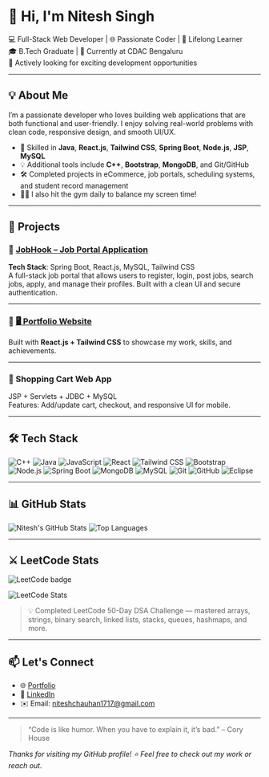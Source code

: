 # 👋 Hi, I'm Nitesh Singh

💻 Full-Stack Web Developer | 🌐 Passionate Coder | 🧠 Lifelong Learner  
🎓 B.Tech Graduate | 💼 Currently at CDAC Bengaluru  
🚀 Actively looking for exciting development opportunities

---

## 💡 About Me

I’m a passionate developer who loves building web applications that are both functional and user-friendly. I enjoy solving real-world problems with clean code, responsive design, and smooth UI/UX.

- 🔧 Skilled in **Java**, **React.js**, **Tailwind CSS**, **Spring Boot**, **Node.js**, **JSP**, **MySQL**
- 💡 Additional tools include **C++**, **Bootstrap**, **MongoDB**, and Git/GitHub
- 🛠️ Completed projects in eCommerce, job portals, scheduling systems, and student record management
- 🏋️‍♂️ I also hit the gym daily to balance my screen time!

---

## 🚀 Projects

### 🌟 [JobHook – Job Portal Application](https://jobportal-frontend-ynnl.onrender.com/)
**Tech Stack**: Spring Boot, React.js, MySQL, Tailwind CSS  
A full-stack job portal that allows users to register, login, post jobs, search jobs, apply, and manage their profiles. Built with a clean UI and secure authentication.


---

### 🔹 [🖥️ Portfolio Website](https://nitesh-singh-portfolio.netlify.app/)
Built with **React.js + Tailwind CSS** to showcase my work, skills, and achievements.

---

### 🔹 Shopping Cart Web App
JSP + Servlets + JDBC + MySQL  
Features: Add/update cart, checkout, and responsive UI for mobile.

---

## 🛠 Tech Stack

![C++](https://img.shields.io/badge/-C++-00599C?style=flat&logo=cplusplus)
![Java](https://img.shields.io/badge/-Java-007396?style=flat&logo=java)
![JavaScript](https://img.shields.io/badge/-JavaScript-F7DF1E?style=flat&logo=javascript&logoColor=000)
![React](https://img.shields.io/badge/-React-20232A?style=flat&logo=react)
![Tailwind CSS](https://img.shields.io/badge/-Tailwind-38B2AC?style=flat&logo=tailwind-css)
![Bootstrap](https://img.shields.io/badge/-Bootstrap-563D7C?style=flat&logo=bootstrap)
![Node.js](https://img.shields.io/badge/-Node.js-339933?style=flat&logo=nodedotjs)
![Spring Boot](https://img.shields.io/badge/-Spring%20Boot-6DB33F?style=flat&logo=spring-boot)
![MongoDB](https://img.shields.io/badge/-MongoDB-47A248?style=flat&logo=mongodb)
![MySQL](https://img.shields.io/badge/-MySQL-4479A1?style=flat&logo=mysql)
![Git](https://img.shields.io/badge/-Git-F05032?style=flat&logo=git)
![GitHub](https://img.shields.io/badge/-GitHub-181717?style=flat&logo=github)
![Eclipse](https://img.shields.io/badge/-Eclipse-2C2255?style=flat&logo=eclipse-ide)

---

## 📊 GitHub Stats

![Nitesh's GitHub Stats](https://github-readme-stats.vercel.app/api?username=niteshchauhan0&show_icons=true&theme=radical)
![Top Languages](https://github-readme-stats.vercel.app/api/top-langs/?username=niteshchauhan0&layout=compact&theme=radical)

---

## ⚔️ LeetCode Stats

![LeetCode badge](https://img.shields.io/badge/LeetCode-000000?style=flat&logo=leetcode&logoColor=yellow)  
  
![LeetCode Stats](https://leetcard.jacoblin.cool/niteshrajputtt?theme=dark&font=Karma)

> 💡 Completed LeetCode 50-Day DSA Challenge — mastered arrays, strings, binary search, linked lists, stacks, queues, hashmaps, and more.

---

## 📫 Let's Connect

- 🌐 [Portfolio](https://nitesh-singh-portfolio.netlify.app/)
- 💼 [LinkedIn](https://www.linkedin.com/in/nitesh-singh-1a6159245/)
- ✉️ Email: niteshchauhan1717@gmail.com

---

> “Code is like humor. When you have to explain it, it’s bad.” – Cory House

_Thanks for visiting my GitHub profile! ⭐️ Feel free to check out my work or reach out._


